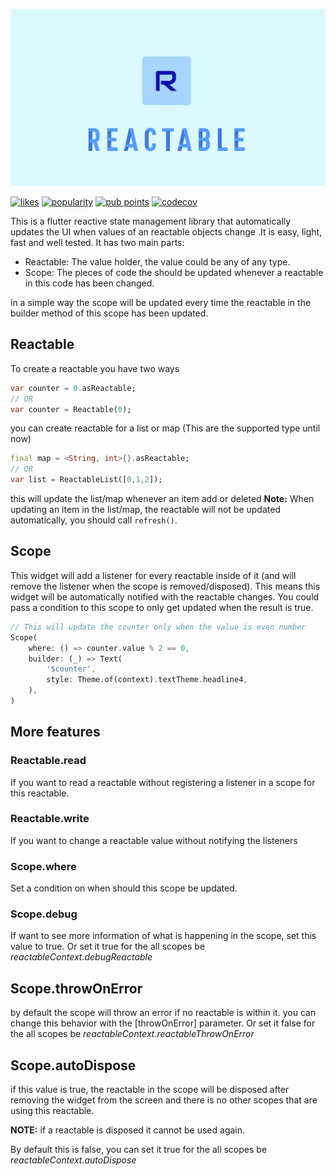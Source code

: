 ![logo](./assets/Name.jpg)

[![likes](https://img.shields.io/pub/likes/reactable?logo=dart)](https://pub.dev/packages/reactable)
[![popularity](https://img.shields.io/pub/popularity/reactable?logo=dart)](https://pub.dev/packages/reactable)
[![pub points](https://img.shields.io/pub/points/reactable?logo=dart)](https://pub.dev/packages/reactable) 
[![codecov](https://codecov.io/gh/SchabanBo/reactable/branch/master/graph/badge.svg?token=LxDyOPFg4o)](https://codecov.io/gh/SchabanBo/reactable)

This is a flutter reactive state management library that automatically updates the UI when values of an reactable objects change .It is easy, light, fast and well tested.
It has two main parts:

- Reactable: The value holder, the value could be any of any type.
- Scope: The pieces of code the should be updated whenever a reactable in this code has been changed.

in a simple way the scope will be updated every time the reactable in the builder method of this scope has been updated.

## Reactable

To create a reactable you have two ways

```dart
var counter = 0.asReactable;
// OR
var counter = Reactable(0);
```

you can create reactable for a list or map (This are the supported type until now)

```dart
final map = <String, int>{}.asReactable;
// OR
var list = ReactableList([0,1,2]);
```

this will update the list/map whenever an item add or deleted
**Note:** When updating an item in the list/map, the reactable will not be updated automatically, you should call `refresh()`.

## Scope

This widget will add a listener for every reactable inside of it (and will remove the listener when the scope is removed/disposed).
This means this widget will be automatically notified with the reactable changes.
You could pass a condition to this scope to only get updated when the result is true.

```dart
// This will update the counter only when the value is even number
Scope(
    where: () => counter.value % 2 == 0,
    builder: (_) => Text(
        '$counter',
        style: Theme.of(context).textTheme.headline4,
    ),
)
```

## More features

### Reactable.read

If you want to read a reactable without registering a listener in a scope for this reactable.

### Reactable.write

If you want to change a reactable value without notifying the listeners

### Scope.where

Set a condition on when should this scope be updated.

### Scope.debug

If want to see more information of what is happening in the scope, set this value to true. Or set it true for the all scopes be *reactableContext.debugReactable*

## Scope.throwOnError

by default the scope will throw an error if no reactable is within it. you can change this behavior with the [throwOnError] parameter. Or set it false for the all scopes be *reactableContext.reactableThrowOnError*

## Scope.autoDispose

if this value is true, the reactable in the scope will be disposed after removing the widget from the screen and there is no other scopes that are using this reactable.

**NOTE:** if a reactable is disposed it cannot be used again.

By default this is false, you can set it true for the all scopes be *reactableContext.autoDispose*

